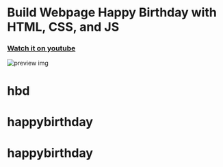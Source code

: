 # Build Webpage Happy Birthday with HTML, CSS, and JS
### [Watch it on youtube](https://www.youtube.com/watch?v=SnNeoBlJQ3U)
![preview img](https://user-images.githubusercontent.com/71541409/224200468-49a15829-c4b7-4e09-80e1-08ce48eca786.png)
# hbd
# happybirthday
# happybirthday
